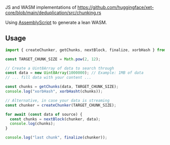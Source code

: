 JS and WASM implementations of https://github.com/huggingface/xet-core/blob/main/deduplication/src/chunking.rs

Using [AssemblyScript](https://www.assemblyscript.org/) to generate a lean WASM.

## Usage

```javascript
import { createChunker, getChunks, nextBlock, finalize, xorbHash } from '@huggingface/xetchunk-wasm';

const TARGET_CHUNK_SIZE = Math.pow(2, 12);

// Create a Uint8Array of data to search through
const data = new Uint8Array(1000000); // Example: 1MB of data
// ... fill data with your content ...

const chunks = getChunks(data, TARGET_CHUNK_SIZE);
console.log("xorbHash", xorbHasht(chunks));

// Alternative, in case your data is streaming
const chunker = createChunker(TARGET_CHUNK_SIZE);

for await (const data of source) {
  const chunks = nextBlock(chunker, data);
  console.log(chunks);
}

console.log("last chunk", finalize(chunker));
```
